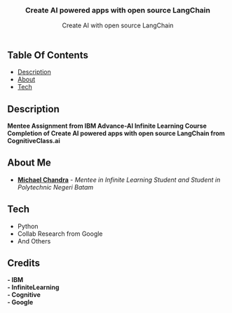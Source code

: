<br/>
<p align="center">
  <h3 align="center">Create AI powered apps with open source LangChain</h3>

  <p align="center">
    Create AI with open source LangChain
    <br/>
    <br/>
  </p>
</p>



## Table Of Contents

* [Description](#description)
* [About](#about-me)
* [Tech](#tech)

## Description
**Mentee Assignment from IBM Advance-AI Infinite Learning Course Completion of Create AI powered apps with open source LangChain from CognitiveClass.ai**

## About Me

* [**Michael Chandra**](https://github.com/michaelchndra/) - *Mentee in Infinite Learning Student and Student in Polytechnic Negeri Batam*

## Tech

- Python
- Collab Research from Google
- And Others

## Credits

**- IBM**<br/>**- InfiniteLearning**<br/>**- Cognitive**<br/>**- Google**
